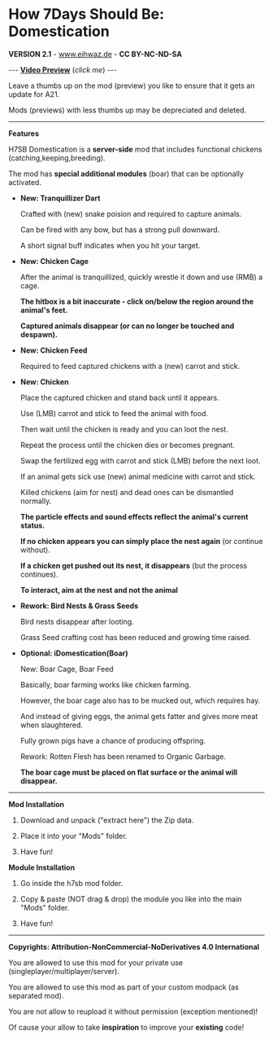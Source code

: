 # How 7Days Should Be: Domestication

**VERSION 2.1** - www.eihwaz.de - **CC BY-NC-ND-SA**

--- [**Video Preview**](https://www.youtube.com/watch?v=Fmb-ltGn2Ac) (*click me*) ---

Leave a thumbs up on the mod (preview) you like to ensure that it gets an update for A21.

Mods (previews) with less thumbs up may be depreciated and deleted.

--- --- --- --- --- --- --- --- ---

**Features**

H7SB Domestication is a **server-side** mod that includes functional chickens (catching,keeping,breeding).

The mod has **special additional modules** (boar) that can be optionally activated.

* **New: Tranquillizer Dart**

	Crafted with (new) snake poision and required to capture animals. 
	
	Can be fired with any bow, but has a strong pull downward. 
	
	A short signal buff indicates when you hit your target. 

* **New: Chicken Cage**

	After the animal is tranquillized, quickly wrestle it down and use (RMB) a cage.
	
	**The hitbox is a bit inaccurate - click on/below the region around the animal's feet.**
	
	**Captured animals disappear (or can no longer be touched and despawn).**

* **New: Chicken Feed**

	Required to feed captured chickens with a (new) carrot and stick.

* **New: Chicken**

	Place the captured chicken and stand back until it appears. 
	
	Use (LMB) carrot and stick to feed the animal with food.
	
	Then wait until the chicken is ready and you can loot the nest.
	
	Repeat the process until the chicken dies or becomes pregnant.
	
	Swap the fertilized egg with carrot and stick (LMB) before the next loot.
	
	If an animal gets sick use (new) animal medicine with carrot and stick.
	
	Killed chickens (aim for nest) and dead ones can be dismantled normally.
	
	**The particle effects and sound effects reflect the animal's current status.**
	
	**If no chicken appears you can simply place the nest again** (or continue without).
	
	**If a chicken get pushed out its nest, it disappears** (but the process continues).
	
	**To interact, aim at the nest and not the animal**

* **Rework: Bird Nests & Grass Seeds**

	Bird nests disappear after looting.

	Grass Seed crafting cost has been reduced and growing time raised.
	
* **Optional: iDomestication(Boar)**

	New: Boar Cage, Boar Feed
	
	Basically, boar farming works like chicken farming.

	However, the boar cage also has to be mucked out, which requires hay.

	And instead of giving eggs, the animal gets fatter and gives more meat when slaughtered.
	
	Fully grown pigs have a chance of producing offspring.
	
	Rework: Rotten Flesh has been renamed to Organic Garbage.
	
	**The boar cage must be placed on flat surface or the animal will disappear.**

--- --- --- --- --- --- --- --- ---

**Mod Installation**

1. Download and unpack ("extract here") the Zip data.

2. Place it into your "Mods" folder.

3. Have fun!

**Module Installation**

1. Go inside the h7sb mod folder.
	
2. Copy & paste (NOT drag & drop) the module you like into the main "Mods" folder.

3. Have fun!

--- --- --- --- --- --- --- --- ---

**Copyrights: Attribution-NonCommercial-NoDerivatives 4.0 International**

You are allowed to use this mod for your private use (singleplayer/multiplayer/server).

You are allowed to use this mod as part of your custom modpack (as separated mod).

You are not allow to reupload it without permission (exception mentioned)!

Of cause your allow to take **inspiration** to improve your **existing** code!
